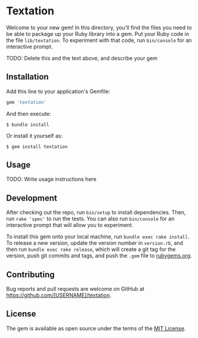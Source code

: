 # Textation

Welcome to your new gem! In this directory, you'll find the files you need to be able to package up your Ruby library into a gem. Put your Ruby code in the file `lib/textation`. To experiment with that code, run `bin/console` for an interactive prompt.

TODO: Delete this and the text above, and describe your gem

## Installation

Add this line to your application's Gemfile:

```ruby
gem 'textation'
```

And then execute:

    $ bundle install

Or install it yourself as:

    $ gem install textation

## Usage

TODO: Write usage instructions here

## Development

After checking out the repo, run `bin/setup` to install dependencies. Then, run `rake 'spec'` to run the tests. You can also run `bin/console` for an interactive prompt that will allow you to experiment.

To install this gem onto your local machine, run `bundle exec rake install`. To release a new version, update the version number in `version.rb`, and then run `bundle exec rake release`, which will create a git tag for the version, push git commits and tags, and push the `.gem` file to [rubygems.org](https://rubygems.org).

## Contributing

Bug reports and pull requests are welcome on GitHub at https://github.com/[USERNAME]/textation.


## License

The gem is available as open source under the terms of the [MIT License](https://opensource.org/licenses/MIT).
